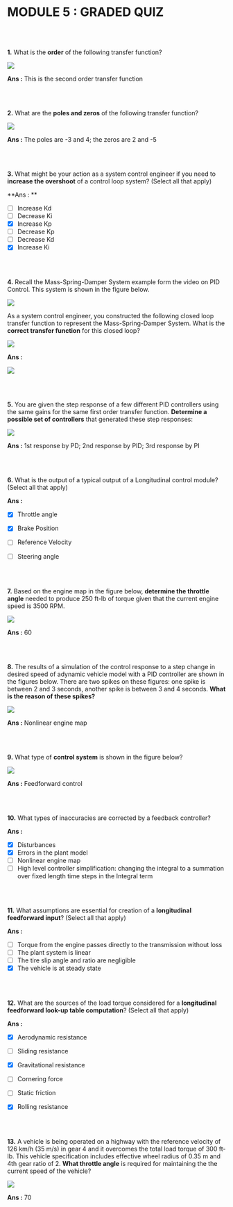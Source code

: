 # MODULE 5 : GRADED QUIZ

<br><br>

**1.** What is the **order** of the following transfer function?

<img src = "../Images/Q1_eq.png">

**Ans :** This is the second order transfer function

<br><br>

**2.** What are the **poles and zeros** of the following transfer function?

<img src = "../Images/Q2_eq.png">

**Ans :** The poles are -3 and 4; the zeros are 2 and -5

<br><br>

**3.** What might be your action as a system control engineer if you need to **increase the overshoot** of a control loop system? (Select all that apply)

**Ans : ** 

- [ ] Increase Kd
- [ ] Decrease Ki
- [x] Increase Kp
- [ ] Decrease Kp
- [ ] Decrease Kd
- [x] Increase Ki

<br><br>

**4.** Recall the Mass-Spring-Damper System example form the video on PID Control.  This system is shown in the figure below.

<img src = "../Images/image_q4_1.png">

As a system control engineer, you constructed the following closed loop transfer function to represent the Mass-Spring-Damper System. What is the **correct transfer function** for this closed loop?

<img src = "../Images/image_q4_2.png">

**Ans :** 

<img src = "../Images/Q4_ans.png">

<br><br>

**5.** You are given the step response of a few different PID controllers using the same gains for the same first order transfer function. **Determine a possible set of controllers** that generated these step responses:

<img src = "../Images/Full-Size-Image.png">

**Ans :** 1st response by PD; 2nd response by PID; 3rd response by PI  

<br><br>

**6.** What is the output of a typical output of a Longitudinal control module? (Select all that apply)

**Ans :** 

- [x] Throttle angle
- [x] Brake Position
- [ ] Reference Velocity
- [ ] Steering angle


<br><br>

**7.** Based on the engine map in the figure below, **determine the throttle angle** needed to produce 250 ft-lb of torque given that the current engine speed is 3500 RPM.

<img src = "../Images/image_q10.png">

**Ans :** 60

<br><br>

**8.** The results of a simulation of the control response to a step change in desired speed of adynamic vehicle model with a PID controller are shown in the figures below. There are two spikes on these figures: one spike is between 2 and 3 seconds, another spike is between 3 and 4 seconds. **What is the reason of these spikes?**

<img src = "../Images/image_q11.png">

**Ans :** Nonlinear engine map

<br><br>

**9.** What type of **control system** is shown in the figure below?

<img src = "../Images/Openloop.png">

**Ans :** Feedforward control

<br><br>

**10.** What types of inaccuracies are corrected by a feedback controller? 

**Ans :** 

- [x] Disturbances
- [x] Errors in the plant model
- [ ] Nonlinear engine map
- [ ] High level controller simplification: changing the integral to a summation over fixed length time steps in the Integral term

<br><br>

**11.** What assumptions are essential for creation of a **longitudinal feedforward input**? (Select all that apply)

**Ans :** 

- [ ] Torque from the engine passes directly to the transmission without loss
- [ ] The plant system is linear
- [ ] The tire slip angle and ratio are negligible
- [x] The vehicle is at steady state

<br><br>

**12.** What are the sources of the load torque considered for a **longitudinal feedforward look-up table computation**? (Select all that apply) 

**Ans :** 

- [x] Aerodynamic resistance
- [ ] Sliding resistance
- [x] Gravitational resistance
- [ ] Cornering force
- [ ] Static friction
- [x] Rolling resistance


<br><br>

**13.** A vehicle is being operated on a highway with the reference velocity of 126 km/h (35 m/s) in gear 4 and it overcomes the total load torque of 300 ft-lb. This vehicle specification includes effective wheel radius of 0.35 m and 4th gear ratio of 2. **What throttle angle** is required for maintaining the the current speed of the vehicle? 

<img src = "../Images/image_q10.png">

**Ans :** 70
